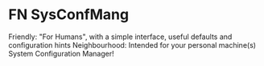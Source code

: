 # FN SysConfMang

Friendly: "For Humans", with a simple interface, useful defaults and configuration hints
Neighbourhood: Intended for your personal machine(s)
System Configuration Manager!
